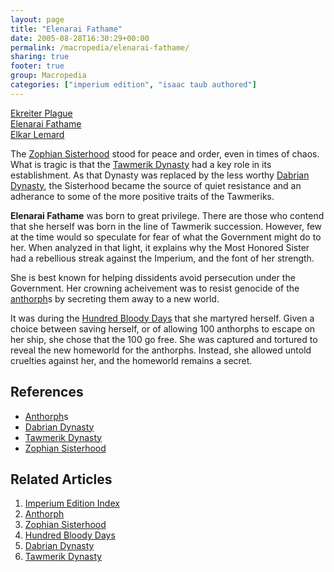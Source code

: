 ```yaml
---
layout: page
title: "Elenarai Fathame"
date: 2005-08-28T16:30:29+00:00
permalink: /macropedia/elenarai-fathame/
sharing: true
footer: true
group: Macropedia
categories: ["imperium edition", "isaac taub authored"]
---
```


<div class='row'>
	<div class='col-md-4'><a href='/macropedia/ekreiter-plague'>Ekreiter Plague</a></div>
	<div class='col-md-4'><a href='/macropedia/elenarai-fathame'>Elenarai Fathame</a></div>
	<div class='col-md-4'><a href='/macropedia/elkar-lemard'>Elkar Lemard</a></div>
</div>


The [Zophian Sisterhood](/macropedia/zophian-sisterhood) stood for peace and order, even in times of chaos. What is tragic is that the [Tawmerik Dynasty](/macropedia/tawmerik-dynasty) had a key role in its establishment. As that Dynasty was replaced by the less worthy [Dabrian Dynasty](/macropedia/dabrian-dynasty), the Sisterhood became the source of quiet resistance and an adherance to some of the more positive traits of the Tawmeriks.

**Elenarai Fathame** was born to great privilege. There are those who contend that she herself was born in the line of Tawmerik succession. However, few at the time would so speculate for fear of what the Government might do to her. When analyzed in that light, it explains why the Most Honored Sister had a rebellious streak against the Imperium, and the font of her strength.

She is best known for helping dissidents avoid persecution under the Government. Her crowning acheivement was to resist genocide of the [anthorph](/macropedia/anthorph)s by secreting them away to a new world.

It was during the [Hundred Bloody Days](/macropedia/hundred-bloody-days) that she martyred herself. Given a choice between saving herself, or of allowing 100 anthorphs to escape on her ship, she chose that the 100 go free. She was captured and tortured to reveal the new homeworld for the anthorphs. Instead, she allowed untold cruelties against her, and the homeworld remains a secret.

## References
* [Anthorph](/macropedia/anthorph)s
* [Dabrian Dynasty](/macropedia/dabrian-dynasty)
* [Tawmerik Dynasty](/macropedia/tawmerik-dynasty)
* [Zophian Sisterhood](/macropedia/zophian-sisterhood)

## Related Articles

1. [Imperium Edition Index](/macropedia/imperium-edition-index)
2. [Anthorph](/macropedia/anthorph)
3. [Zophian Sisterhood](/macropedia/zophian-sisterhood)
4. [Hundred Bloody Days](/macropedia/hundred-bloody-days)
5. [Dabrian Dynasty](/macropedia/dabrian-dynasty)
6. [Tawmerik Dynasty](/macropedia/tawmerik-dynasty)


 
